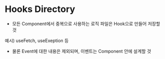 # Hooks Directory

- 모든 Component에서 중복으로 사용하는 로직 파일은 Hook으로 만들어 저장할 것

예시) useFetch, useExeption 등

- 물론 Event에 대한 내용은 제외되며, 이벤트는 Component 안에 설계할 것